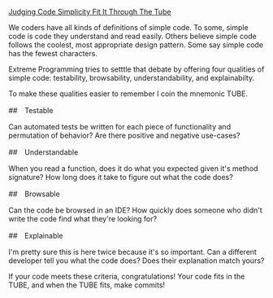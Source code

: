 [Judging Code Simplicity Fit It Through The Tube](http://www.zeespencer.com/judging-code-simplicity-fit-it-through-the-tube/)


We coders have all kinds of definitions of simple code. To some, simple code is code they understand and read easily. Others believe simple code follows the coolest, most appropriate design pattern. Some say simple code has the fewest characters.

Extreme Programming tries to setttle that debate by offering four qualities of simple code: testability, browsability, understandability, and explainabilty.

To make these qualities easier to remember I coin the mnemonic TUBE.

##　Testable

Can automated tests be written for each piece of functionality and permutation of behavior? Are there positive and negative use-cases?

##　Understandable

When you read a function, does it do what you expected given it's method signature? How long does it take to figure out what the code does?

##　Browsable

Can the code be browsed in an IDE? How quickly does someone who didn't write the code find what they're looking for?

##　Explainable

I'm pretty sure this is here twice because it's so important. Can a different developer tell you what the code does? Does their explanation match yours?

If your code meets these criteria, congratulations! Your code fits in the TUBE, and when the TUBE fits, make commits!
